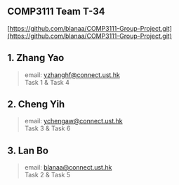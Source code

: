 ## COMP3111 Team T-34
[https://github.com/blanaa/COMP3111-Group-Project.git](https://github.com/blanaa/COMP3111-Group-Project.git)
## 1. Zhang Yao
> email:  [yzhanghf@connect.ust.hk](yzhanghf@connect.ust.hk)  
> Task 1 & Task 4
## 2. Cheng Yih
> email: [ychengaw@connect.ust.hk](ychengaw@connect.ust.hk)  
> Task 3 & Task 6
## 3. Lan Bo
> email: [blanaa@connect.ust.hk](blanaa@connect.ust.hk)  
> Task 2 & Task 5